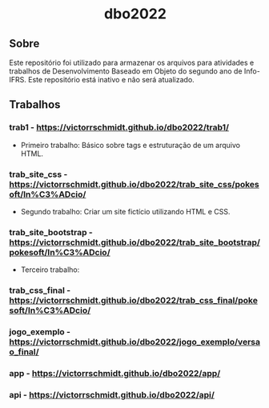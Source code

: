 <h1 align="center">dbo2022</h1>

## Sobre

Este repositório foi utilizado para armazenar os arquivos para atividades e trabalhos de Desenvolvimento Baseado em Objeto do segundo ano de Info-IFRS. Este repositório está inativo e não será atualizado.

## Trabalhos

### trab1 - https://victorrschmidt.github.io/dbo2022/trab1/

- Primeiro trabalho: Básico sobre tags e estruturação de um arquivo HTML.

### trab_site_css - https://victorrschmidt.github.io/dbo2022/trab_site_css/pokesoft/In%C3%ADcio/

- Segundo trabalho: Criar um site fictício utilizando HTML e CSS.
 
### trab_site_bootstrap - https://victorrschmidt.github.io/dbo2022/trab_site_bootstrap/pokesoft/In%C3%ADcio/

- Terceiro trabalho:

### trab_css_final - https://victorrschmidt.github.io/dbo2022/trab_css_final/pokesoft/In%C3%ADcio/
### jogo_exemplo - https://victorrschmidt.github.io/dbo2022/jogo_exemplo/versao_final/
### app - https://victorrschmidt.github.io/dbo2022/app/
### api - https://victorrschmidt.github.io/dbo2022/api/
